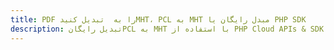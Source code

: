 ---title: PDF را به  تبدیل کنیدMHT، PCL به MHT مبدل رایگان یا PHP SDKdescription: تبدیل رایگانPCL به MHT با استفاده از PHP Cloud APIs & SDK همچنین اسناد PDF را در Cloud ایجاد، ویرایش و رندر کنید.---